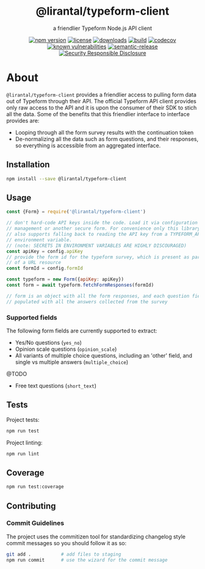 <h1 align="center">
  @lirantal/typeform-client
</h1>

<p align="center">
  a friendlier Typeform Node.js API client
</p>

<p align="center">

<a href="https://www.npmjs.org/package/@lirantal/typeform-client">
 <img src="https://badgen.net/npm/v/@lirantal/typeform-client"
      alt="npm version"/></a>

<a href="https://www.npmjs.org/package/@lirantal/typeform-client">
 <img src="https://badgen.net/npm/license/@lirantal/typeform-client"
      alt="license"/></a>

<a href="https://www.npmjs.org/package/@lirantal/typeform-client">
 <img src="https://badgen.net/npm/dt/@lirantal/typeform-client"
      alt="downloads"/></a>

<a href="https://travis-ci.org/lirantal/typeform-client">
 <img src="https://badgen.net/travis/lirantal/typeform-client"
      alt="build"/></a>

<a href="https://codecov.io/gh/lirantal/typeform-client">
 <img src="https://badgen.net/codecov/c/github/lirantal/typeform-client"
      alt="codecov"/></a>

<a href="https://snyk.io/test/github/lirantal/typeform-client">
 <img src="https://snyk.io/test/github/lirantal/typeform-client/badge.svg"
      alt="known vulnerabilities"/></a>

<a href="https://github.com/semantic-release/semantic-release">
 <img src="https://img.shields.io/badge/%20%20%F0%9F%93%A6%F0%9F%9A%80-semantic--release-e10079.svg?style=flat"
      alt="semantic-release"/></a>

<a href="https://github.com/nodejs/security-wg/blob/master/processes/responsible_disclosure_template.md">
 <img src="https://img.shields.io/badge/Security-Responsible%20Disclosure-yellow.svg"
      alt="Security Responsible Disclosure"/></a>
</p>

# About

`@lirantal/typeform-client` provides a friendlier access to pulling form data out of Typeform through their API. The official Typeform API client provides only raw access to the API and it is upon the consumer of their SDK to stich all the data. Some of the benefits that this friendlier interface to interface provides are:

- Looping through all the form survey results with the continuation token
- De-normalizing all the data such as form questions, and their responses, so everything is accessible from an aggregated interface.

## Installation

```bash
npm install --save @lirantal/typeform-client
```

## Usage

```js
const {Form} = require('@lirantal/typeform-client')

// don't hard-code API keys inside the code. Load it via configuration
// management or another secure form. For convenience only this library
// also supports falling back to reading the API key from a TYPEFORM_API_KEY
// environment variable.
// (note: SECRETS IN ENVIRONMENT VARIABLES ARE HIGHLY DISCOURAGED)
const apiKey = config.apiKey
// provide the form id for the typeform survey, which is present as part
// of a URL resource
const formId = config.formId

const typeform = new Form({apiKey: apiKey})
const form = await typeform.fetchFormResponses(formId)

// form is an object with all the form responses, and each question field is
// populated with all the answers collected from the survey
```

### Supported fields

The following form fields are currently supported to extract:

- Yes/No questions (`yes_no`)
- Opinion scale questions (`opinion_scale`)
- All variants of multiple choice questions, including an 'other' field, and single vs multiple answers (`multiple_choice`)

@TODO

- Free text questions (`short_text`)

## Tests

Project tests:

```bash
npm run test
```

Project linting:

```bash
npm run lint
```

## Coverage

```bash
npm run test:coverage
```

## Contributing

### Commit Guidelines

The project uses the commitizen tool for standardizing changelog style commit
messages so you should follow it as so:

```bash
git add .           # add files to staging
npm run commit      # use the wizard for the commit message
```
